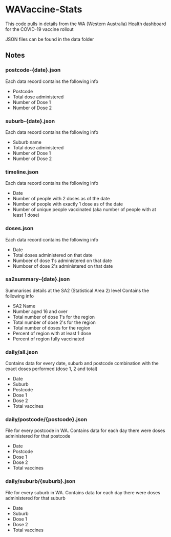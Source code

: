 # WAVaccine-Stats

This code pulls in details from the WA (Western Australia) Health dashboard for the COVID-19 vaccine rollout

JSON files can be found in the data folder

## Notes

### postcode-{date}.json

Each data record contains the following info
- Postcode
- Total dose administered
- Number of Dose 1
- Number of Dose 2

### suburb-{date}.json

Each data record contains the following info
- Suburb name
- Total dose administered
- Number of Dose 1
- Number of Dose 2

### timeline.json

Each data record contains the following info
- Date 
- Number of people with 2 doses as of the date
- Number of people with exactly 1 dose as of the date
- Number of unique people vaccinated (aka number of people with at least 1 dose)

### doses.json

Each data record contains the following info
- Date 
- Total doses administered on that date
- Numboer of dose 1's administered on that date
- Numboer of dose 2's administered on that date

### sa2summary-{date}.json

Summarises details at the SA2 (Statistical Area 2) level
Contains the following info
- SA2 Name
- Number aged 16 and over
- Total number of dose 1's for the region
- Total number of dose 2's for the region
- Total number of doses for the region
- Percent of region with at least 1 dose
- Percent of region fully vaccinated

### daily/all.json

Contains data for every date, suburb and postcode combination with the exact doses performed (dose 1, 2 and total)
- Date
- Suburb
- Postcode
- Dose 1
- Dose 2
- Total vaccines

### daily/postcode/{postcode}.json
File for every postcode in WA. Contains data for each day there were doses administered for that postcode
- Date
- Postcode
- Dose 1
- Dose 2
- Total vaccines

### daily/suburb/{suburb}.json
File for every suburb in WA. Contains data for each day there were doses administered for that suburb
- Date
- Suburb
- Dose 1
- Dose 2
- Total vaccines
